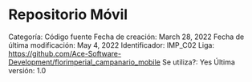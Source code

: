 # Repositorio Móvil

Categoría: Código fuente
Fecha de creación: March 28, 2022
Fecha de última modificación: May 4, 2022
Identificador: IMP_C02
Liga: https://github.com/Ace-Software-Development/florimperial_campanario_mobile
Se utiliza?: Yes
Última versión: 1.0